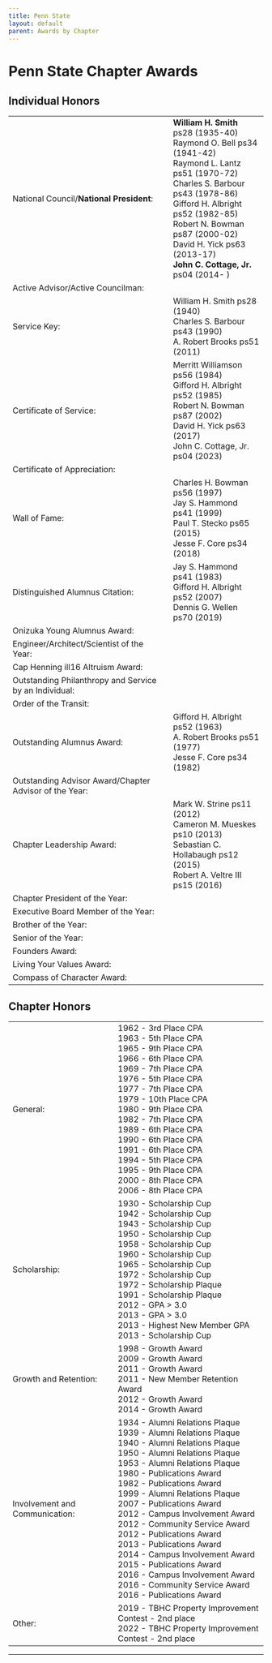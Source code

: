 ```yaml
---
title: Penn State
layout: default
parent: Awards by Chapter
---
```


<link rel="stylesheet" href="{{ '/assets/css/by_chapter.css' | relative_url }}">

# Penn State Chapter Awards

## Individual Honors

<table>
<tbody>

<tr>
<td>National Council/<b>National President</b>:</td>
<td><b>William H. Smith</b> ps28 (1935-40)
<br>Raymond O. Bell ps34 (1941-42)
<br>Raymond L. Lantz ps51 (1970-72)
<br>Charles S. Barbour ps43 (1978-86)
<br>Gifford H. Albright ps52 (1982-85)
<br>Robert N. Bowman ps87 (2000-02)
<br>David H. Yick ps63 (2013-17)
<br><b>John C. Cottage, Jr.</b> ps04 (2014- )
</td></tr>

<tr>
<td>Active Advisor/Active Councilman:</td>
<td>
</td></tr>

<tr>
<td>Service Key:</td>
<td>William H. Smith ps28 (1940)
<br>Charles S. Barbour ps43 (1990)
<br>A. Robert Brooks ps51 (2011)
</td></tr>

<tr>
<td>Certificate of Service:</td>
<td>Merritt Williamson ps56 (1984)
<br>Gifford H. Albright ps52 (1985)
<br>Robert N. Bowman ps87 (2002)
<br>David H. Yick ps63 (2017)
<br>John C. Cottage, Jr. ps04 (2023)
</td></tr>

<tr>
<td>Certificate of Appreciation:</td>
<td>
</td></tr>

<tr><td>Wall of Fame:</td>
<td>Charles H. Bowman ps56 (1997)
<br>Jay S. Hammond ps41 (1999)
<br>Paul T. Stecko ps65 (2015)
<br>Jesse F. Core ps34 (2018)
</td></tr>

<tr>
<td>Distinguished Alumnus Citation:</td>
<td>Jay S. Hammond ps41 (1983)
<br>Gifford H. Albright ps52 (2007)
<br>Dennis G. Wellen ps70 (2019)
</td></tr>

<tr>
<td>Onizuka Young Alumnus Award:</td>
<td>
</td></tr>

<tr>
<td>Engineer/Architect/Scientist of the Year:</td>
<td>
</td></tr>

<tr>
<td>Cap Henning ill16 Altruism Award:</td>
<td>
</td></tr>

<tr>
<td>Outstanding Philanthropy and Service by an Individual:</td>
<td>
</td></tr>

<tr>
<td>Order of the Transit:</td>
<td>
</td></tr>

<tr>
<td>Outstanding Alumnus Award:</td>
<td>Gifford H. Albright ps52 (1963)
<br>A. Robert Brooks ps51 (1977)
<br>Jesse F. Core ps34 (1982)
</td></tr>

<tr>
<td>Outstanding Advisor Award/Chapter Advisor of the Year:</td>
<td>
</td></tr>

<tr>
<td>Chapter Leadership Award:</td>
<td>Mark W. Strine ps11 (2012)
<br>Cameron M. Mueskes ps10 (2013)
<br>Sebastian C. Hollabaugh ps12 (2015)
<br>Robert A. Veltre III ps15 (2016)
</td></tr>

<tr>
<td>Chapter President of the Year:</td>
<td>
</td></tr>

<tr>
<td>Executive Board Member of the Year:</td>
<td>
</td></tr>

<tr>
<td>Brother of the Year:</td>
<td>
</td></tr>

<tr>
<td>Senior of the Year:</td>
<td>
</td></tr>

<tr>
<td>Founders Award:</td>
<td>
</td></tr>

<tr>
<td>Living Your Values Award:</td>
<td>
</td></tr>

<tr>
<td>Compass of Character Award:</td>
<td>
</td></tr>
</tbody>
</table>

## Chapter Honors

<table>
<tbody>
<tr>
<td>General:</td>
<td>1962 - 3rd Place CPA
<br>1963 - 5th Place CPA
<br>1965 - 9th Place CPA
<br>1966 - 6th Place CPA
<br>1969 - 7th Place CPA
<br>1976 - 5th Place CPA
<br>1977 - 7th Place CPA
<br>1979 - 10th Place CPA
<br>1980 - 9th Place CPA
<br>1982 - 7th Place CPA
<br>1989 - 6th Place CPA
<br>1990 - 6th Place CPA
<br>1991 - 6th Place CPA
<br>1994 - 5th Place CPA
<br>1995 - 9th Place CPA
<br>2000 - 8th Place CPA
<br>2006 - 8th Place CPA
</td></tr>

<tr>
<td>Scholarship:</td>
<td>1930 - Scholarship Cup
<br>1942 - Scholarship Cup
<br>1943 - Scholarship Cup
<br>1950 - Scholarship Cup
<br>1958 - Scholarship Cup
<br>1960 - Scholarship Cup
<br>1965 - Scholarship Cup
<br>1972 - Scholarship Cup
<br>1972 - Scholarship Plaque
<br>1991 - Scholarship Plaque
<br>2012 - GPA > 3.0
<br>2013 - GPA > 3.0
<br>2013 - Highest New Member GPA
<br>2013 - Scholarship Cup
</td></tr>

<tr>
<td>Growth and Retention:</td>
<td>1998 - Growth Award
<br>2009 - Growth Award
<br>2011 - Growth Award
<br>2011 - New Member Retention Award
<br>2012 - Growth Award
<br>2014 - Growth Award
</td></tr>

<tr>
<td>Involvement and Communication:</td>
<td>1934 - Alumni Relations Plaque
<br>1939 - Alumni Relations Plaque
<br>1940 - Alumni Relations Plaque
<br>1950 - Alumni Relations Plaque
<br>1953 - Alumni Relations Plaque
<br>1980 - Publications Award
<br>1982 - Publications Award
<br>1999 - Alumni Relations Plaque
<br>2007 - Publications Award
<br>2012 - Campus Involvement Award
<br>2012 - Community Service Award
<br>2012 - Publications Award
<br>2013 - Publications Award
<br>2014 - Campus Involvement Award
<br>2015 - Publications Award
<br>2016 - Campus Involvement Award
<br>2016 - Community Service Award
<br>2016 - Publications Award
</td></tr>

<tr>
<td>Other:</td>
<td>2019 - TBHC Property Improvement Contest - 2nd place
<br>2022 - TBHC Property Improvement Contest - 2nd place

</td></tr>
</tbody>
</table>

---
